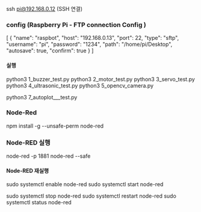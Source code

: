 ssh pi@192.168.0.12 (SSH 연결)

### config (Raspberry Pi - FTP connection Config )

[
	{
		"name": "raspbot",
		"host": "192.168.0.13",
		"port": 22,
		"type": "sftp",
		"username": "pi",
		"password": "1234",
		"path": "/home/pi/Desktop",
		"autosave": true,
		"confirm": true
	}
]

####  실행 

python3  1_buzzer_test.py
python3  2_motor_test.py
python3  3_servo_test.py
python3  4_ultrasonic_test.py
python3  5_opencv_camera.py

python3 7_autoplot___test.py


### Node-Red

npm install -g --unsafe-perm node-red

### Node-RED 실행

node-red -p 1881
node-red --safe

#### Node-RED 재실행

sudo systemctl enable node-red
sudo systemctl start node-red

sudo systemctl stop node-red
sudo systemctl restart node-red
sudo systemctl status node-red
